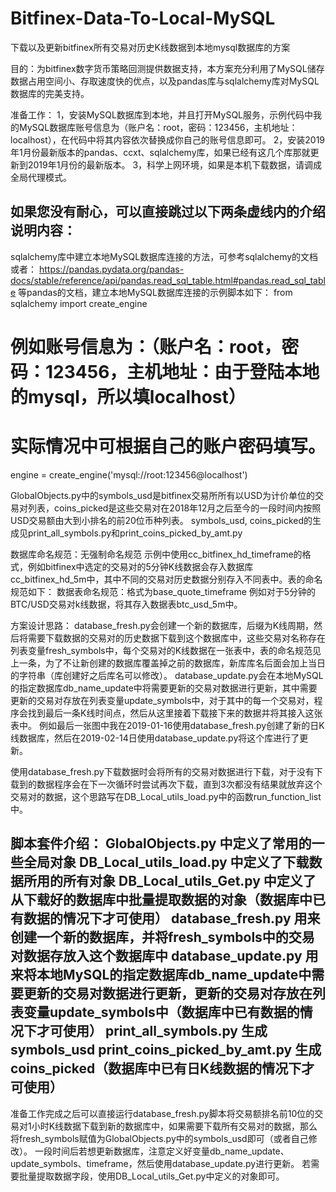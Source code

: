 # Bitfinex-Data-To-Local-MySQL
下载以及更新bitfinex所有交易对历史K线数据到本地mysql数据库的方案

目的：为bitfinex数字货币策略回测提供数据支持，本方案充分利用了MySQL储存数据占用空间小、存取速度快的优点，以及pandas库与sqlalchemy库对MySQL数据库的完美支持。

准备工作：
1，安装MySQL数据库到本地，并且打开MySQL服务，示例代码中我的MySQL数据库账号信息为（账户名：root，密码：123456，主机地址：localhost），在代码中将其内容依次替换成你自己的账号信息即可。
2，安装2019年1月份最新版本的pandas、ccxt、sqlalchemy库，如果已经有这几个库那就更新到2019年1月份的最新版本。
3，科学上网环境，如果是本机下载数据，请调成全局代理模式。

如果您没有耐心，可以直接跳过以下两条虚线内的介绍说明内容：
--------------------------------------------------------------------------------------------------------------------------------------------------------------------------------------------------
sqlalchemy库中建立本地MySQL数据库连接的方法，可参考sqlalchemy的文档或者：
https://pandas.pydata.org/pandas-docs/stable/reference/api/pandas.read_sql_table.html#pandas.read_sql_table
等pandas的文档，建立本地MySQL数据库连接的示例脚本如下：
from sqlalchemy import create_engine
# 例如账号信息为：（账户名：root，密码：123456，主机地址：由于登陆本地的mysql，所以填localhost）
# 实际情况中可根据自己的账户密码填写。
engine = create_engine('mysql://root:123456@localhost')

GlobalObjects.py中的symbols_usd是bitfinex交易所所有以USD为计价单位的交易对列表，coins_picked是这些交易对在2018年12月之后至今的一段时间内按照USD交易额由大到小排名的前20位币种列表。
symbols_usd, coins_picked的生成见print_all_symbols.py和print_coins_picked_by_amt.py

数据库命名规范：无强制命名规范
示例中使用cc_bitfinex_hd_timeframe的格式，例如bitfinex中选定的交易对的5分钟K线数据会存入数据库cc_bitfinex_hd_5m中，其中不同的交易对历史数据分别存入不同表中。表的命名规范如下：
数据表命名规范：格式为base_quote_timeframe
例如对于5分钟的BTC/USD交易对k线数据，将其存入数据表btc_usd_5m中。

方案设计思路：
database_fresh.py会创建一个新的数据库，后缀为K线周期，然后将需要下载数据的交易对的历史数据下载到这个数据库中，这些交易对名称存在列表变量fresh_symbols中，每个交易对的K线数据在一张表中，表的命名规范见上一条，为了不让新创建的数据库覆盖掉之前的数据库，新库库名后面会加上当日的字符串（库创建好之后库名可以修改）。
database_update.py会在本地MySQL的指定数据库db_name_update中将需要更新的交易对数据进行更新，其中需要更新的交易对存放在列表变量update_symbols中，对于其中的每一个交易对，程序会找到最后一条K线时间点，然后从这里接着下载接下来的数据并将其接入这张表中。
例如最后一张图中我在2019-01-16使用database_fresh.py创建了新的日K线数据库，然后在2019-02-14日使用database_update.py将这个库进行了更新。

使用database_fresh.py下载数据时会将所有的交易对数据进行下载，对于没有下载到的数据程序会在下一次循环时尝试再次下载，直到3次都没有结果就放弃这个交易对的数据，这个思路写在DB_Local_utils_load.py中的函数run_function_list中。

脚本套件介绍：
GlobalObjects.py		中定义了常用的一些全局对象
DB_Local_utils_load.py	中定义了下载数据所用的所有对象
DB_Local_utils_Get.py	中定义了从下载好的数据库中批量提取数据的对象（数据库中已有数据的情况下才可使用）
database_fresh.py		用来创建一个新的数据库，并将fresh_symbols中的交易对数据存放入这个数据库中
database_update.py		用来将本地MySQL的指定数据库db_name_update中需要更新的交易对数据进行更新，更新的交易对存放在列表变量update_symbols中（数据库中已有数据的情况下才可使用）
print_all_symbols.py		生成symbols_usd
print_coins_picked_by_amt.py	生成coins_picked（数据库中已有日K线数据的情况下才可使用）
--------------------------------------------------------------------------------------------------------------------------------------------------------------------------------------------------
准备工作完成之后可以直接运行database_fresh.py脚本将交易额排名前10位的交易对1小时K线数据下载到新的数据库中，如果需要下载所有交易对的数据，那么将fresh_symbols赋值为GlobalObjects.py中的symbols_usd即可（或者自己修改）。
一段时间后若想更新数据库，注意定义好变量db_name_update、update_symbols、timeframe，然后使用database_update.py进行更新。
若需要批量提取数据字段，使用DB_Local_utils_Get.py中定义的对象即可。

